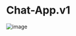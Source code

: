 # Chat-App.v1
![image](https://user-images.githubusercontent.com/107072477/233778494-bd5bf8a5-38f0-41f3-98f3-f7365c0a1d9b.png)

